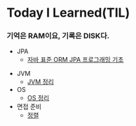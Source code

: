 # Today I Learned(TIL)
### 기억은 RAM이요, 기록은 DISK다.


* JPA 
  * [자바 표준 ORM JPA 프로그래밍 기초](https://github.com/UpperLeaf/TIL/blob/main/jpa/%EC%9E%90%EB%B0%94%20ORM%20%ED%91%9C%EC%A4%80%20JPA%20%ED%94%84%EB%A1%9C%EA%B7%B8%EB%9E%98%EB%B0%8D%20%EA%B8%B0%EC%B4%88.md)
- JVM
  - [JVM 정리](https://github.com/UpperLeaf/TIL/blob/main/jvm/JVM%20%EC%A0%95%EB%A6%AC.md)
- OS
  - [OS 정리](https://github.com/UpperLeaf/TIL/blob/main/os/%EC%9A%B4%EC%98%81%EC%B2%B4%EC%A0%9C%20%EC%A0%95%EB%A6%AC.md)
- 면접 준비
  - [정렬](https://github.com/UpperLeaf/TIL/blob/main/%EB%A9%B4%EC%A0%91%EC%A4%80%EB%B9%84/%EC%A0%95%EB%A0%AC.md)
